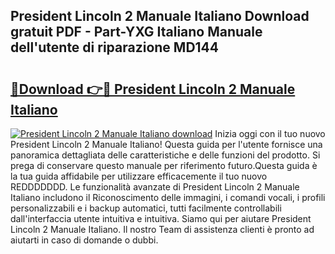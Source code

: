 ## President Lincoln 2 Manuale Italiano Download gratuit PDF - Part-YXG Italiano Manuale dell'utente di riparazione MD144

# <h2><a href="http://dfgjqw7.blite.top/?on=President+Lincoln+2+Manuale+Italiano">🔗Download 👉🔴 President Lincoln 2 Manuale Italiano</a></h2>

[![President Lincoln 2 Manuale Italiano download](https://i.imgur.com/lujVjoI.png)](http://dfgjqw7.blite.top/?on=President+Lincoln+2+Manuale+Italiano)
Inizia oggi con il tuo nuovo President Lincoln 2 Manuale Italiano! Questa guida per l'utente fornisce una panoramica dettagliata delle caratteristiche e delle funzioni del prodotto. Si prega di conservare questo manuale per riferimento futuro.Questa guida è la tua guida affidabile per utilizzare efficacemente il tuo nuovo REDDDDDDD. Le funzionalità avanzate di President Lincoln 2 Manuale Italiano includono il Riconoscimento delle immagini, i comandi vocali, i profili personalizzabili e i backup automatici, tutti facilmente controllabili dall'interfaccia utente intuitiva e intuitiva. Siamo qui per aiutare President Lincoln 2 Manuale Italiano. Il nostro Team di assistenza clienti è pronto ad aiutarti in caso di domande o dubbi.
